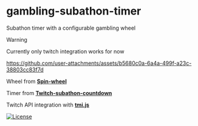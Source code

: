 <h1>gambling-subathon-timer</h1>
Subathon timer with a configurable gambling wheel

> [!WARNING]  
> Currently only twitch integration works for now


https://github.com/user-attachments/assets/b5680c0a-6a4a-499f-a23c-38803cc83f7d


Wheel from **[Spin-wheel](https://github.com/CrazyTim/spin-wheel)**

Timer from **[Twitch-subathon-countdown](https://github.com/JayexDesigns/twitch-subathon-countdown)**

Twitch API integration with **[tmi.js](https://github.com/tmijs/tmi.js)**


[![License](https://img.shields.io/badge/license-MIT-blue)](#license "View license")
